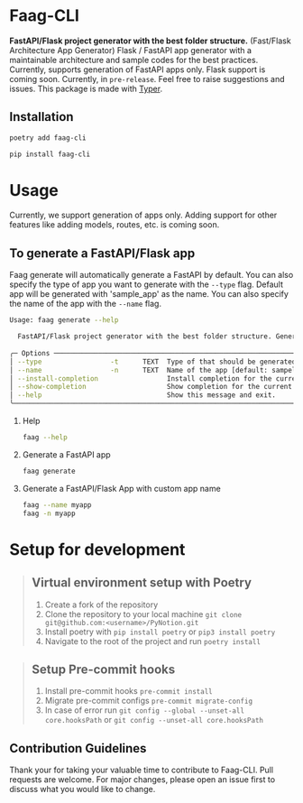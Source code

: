 # Faag-CLI

**FastAPI/Flask project generator with the best folder structure.** (Fast/Flask Architecture App Generator)
Flask / FastAPI app generator with a maintainable architecture and sample codes for the best practices.
Currently, supports generation of FastAPI apps only. Flask support is coming soon. Currently, in `pre-release`. Feel
free
to raise suggestions and issues. This package is made with [Typer](https://typer.tiangolo.com/).

## Installation

```bash
poetry add faag-cli
```

```bash
pip install faag-cli
```

# Usage

Currently, we support generation of apps only. Adding support for other features like adding models, routes, etc. is
coming soon.

## To generate a FastAPI/Flask app

Faag generate will automatically generate a FastAPI by default. You can also specify the type of app you want to
generate with the `--type` flag. Default app will be generated with 'sample_app' as the name. You can also specify the
name of the app with the `--name` flag.

```bash
Usage: faag generate --help

  FastAPI/Flask project generator with the best folder structure. Generate a new FastAPI/Flask project
 
╭─ Options ───────────────────────────────────────────────────────────────────────────────────────────────────────────────────────────────────────────────────────╮
│ --type                 -t      TEXT  Type of that should be generated. Default type is fast_api. Valid Options are: [fast_api, flask] [default: fast_api        |
│ --name                 -n      TEXT  Name of the app [default: sampel_app]                                                                                      |
│ --install-completion                 Install completion for the current shell.                                                                                  |
│ --show-completion                    Show completion for the current shell, to copy it or customize the installation.                                           |
│ --help                               Show this message and exit.                                                                                                |
╰─────────────────────────────────────────────────────────────────────────────────────────────────────────────────────────────────────────────────────────────────╯
```

1. Help
    ```bash
    faag --help
    ```

2. Generate a FastAPI app 
    ```bash
   faag generate
    ```

3. Generate a FastAPI/Flask App with custom app name
    ```bash
   faag --name myapp
   faag -n myapp
    ```

# Setup for development

> ## Virtual environment setup with Poetry
> 1. Create a fork of the repository
> 2. Clone the repository to your local machine
     `git clone git@github.com:<username>/PyNotion.git`
> 3. Install poetry with `pip install poetry` or `pip3 install poetry`
> 4. Navigate to the root of the project and run `poetry install`

> ## Setup Pre-commit hooks
> 1. Install pre-commit hooks `pre-commit install`
> 2. Migrate pre-commit configs `pre-commit migrate-config`
> 3. In case of error run `git config --global --unset-all core.hooksPath` or `git config --unset-all core.hooksPath`

## Contribution Guidelines

Thank your for taking your valuable time to contribute to Faag-CLI.
Pull requests are welcome. For major changes, please open an issue
first to discuss what you would like to change.
